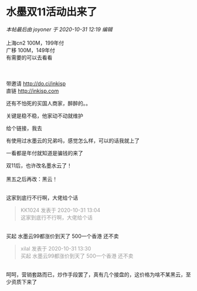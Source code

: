 # 水墨双11活动出来了


<i class="pstatus"> 本帖最后由 joyoner 于 2020-10-31 12:19 编辑 </i><br />
<br />
上海cn2 100M，199年付<br />
广移 100M，149年付<br />
有需要的可以去看看<br />
<br />
<br />
<br />
带邀请 http://do.ci/inkisp<br />
直链 http://inkisp.com<img id="aimg_wba7q" onclick="zoom(this, this.src, 0, 0, 0)" class="zoom" src="https://cdn.jsdelivr.net/gh/hishis/forum-master/public/images/patch.gif" onmouseover="img_onmouseoverfunc(this)" onload="thumbImg(this)" border="0" alt="" />

还有不怕死的买国人商家，醉醉的。。

关键是稳不稳，他家动不动就维护

给个链接，我去

有使用过水墨云的兄弟吗，感觉怎么样，可以的话我就上了

一看都是年付就知道是骗钱的来了

双11后，也许改名墨水云了！<br />
<br />
黑五之后再改：黑云！<br />
<br />
<img src="static/image/smiley/default/lol.gif" smilieid="12" border="0" alt="" /><img src="static/image/smiley/default/lol.gif" smilieid="12" border="0" alt="" /><img src="static/image/smiley/default/lol.gif" smilieid="12" border="0" alt="" />

这家到底行不行啊，大佬给个话

<div class="quote"><blockquote><font color="#999999">KK1024 发表于 2020-10-31 13:04</font><br />
<font color="#999999">这家到底行不行啊，大佬给个话</font></blockquote></div><br />
买起 水墨云99都涨价到天了 500一个香港 还不卖 

<div class="quote"><blockquote><font color="#999999">xilal 发表于 2020-10-31 13:30</font><br />
<font color="#999999">买起 水墨云99都涨价到天了 500一个香港 还不卖</font></blockquote></div><br />
呵呵，营销套路而已，炒作手段罢了，真有几个接盘的，这价格为啥不某黑云，至少资质下来了
